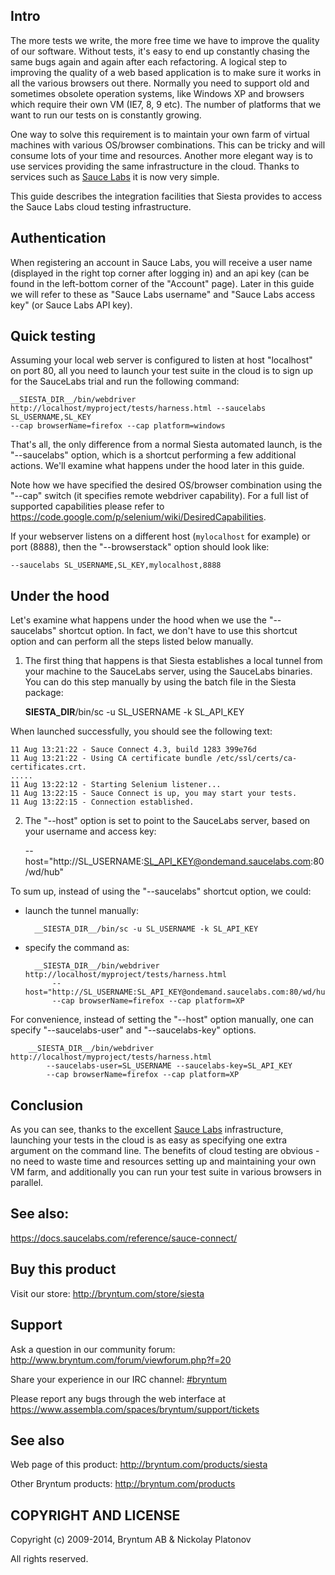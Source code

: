 Intro
-----

The more tests we write, the more free time we have to improve the quality of our software. Without tests, it's easy to end up constantly chasing the 
same bugs again and again after each refactoring. A logical step to improving the quality of a web based application is to make
sure it works in all the various browsers out there. Normally you need to support old and sometimes obsolete operation systems, like
Windows XP and browsers which require their own VM (IE7, 8, 9 etc). The number of platforms that we want to run our tests on is constantly growing.

One way to solve this requirement is to maintain your own farm of virtual machines with various OS/browser combinations.
This can be tricky and will consume lots of your time and resources.
Another more elegant way is to use services providing the same infrastructure in the cloud. 
Thanks to services such as [Sauce Labs](http://www.saucelabs.com/) it is now very simple.

This guide describes the integration facilities that Siesta provides to access the Sauce Labs cloud testing infrastructure.

Authentication
--------------

When registering an account in Sauce Labs, you will receive a user name (displayed in the right top corner after logging in) and an api key
(can be found in the left-bottom corner of the "Account" page). 
Later in this guide we will refer to these as "Sauce Labs username" and "Sauce Labs access key" (or Sauce Labs API key).


Quick testing
------- 

Assuming your local web server is configured to listen at host "localhost" on port 80, all you need to launch your test suite in the cloud
is to sign up for the SauceLabs trial and run the following command:

    __SIESTA_DIR__/bin/webdriver http://localhost/myproject/tests/harness.html --saucelabs SL_USERNAME,SL_KEY 
    --cap browserName=firefox --cap platform=windows
    
That's all, the only difference from a normal Siesta automated launch, is the "--saucelabs" option, which is a shortcut performing
a few additional actions. We'll examine what happens under the hood later in this guide.

Note how we have specified the desired OS/browser combination using the "--cap" switch (it specifies remote webdriver capability).
For a full list of supported capabilities please refer to <https://code.google.com/p/selenium/wiki/DesiredCapabilities>.

If your webserver listens on a different host (`mylocalhost` for example) or port (8888), then the "--browserstack" option should look like:

    --saucelabs SL_USERNAME,SL_KEY,mylocalhost,8888


Under the hood
-------------

Let's examine what happens under the hood when we use the  "--saucelabs" shortcut option. In fact, we don't have to use this shortcut
option and can perform all the steps listed below manually.

1) The first thing that happens is that Siesta establishes a local tunnel from your machine to the SauceLabs server, using the SauceLabs binaries.
You can do this step manually by using the batch file in the Siesta package:

     __SIESTA_DIR__/bin/sc -u SL_USERNAME -k SL_API_KEY

When launched successfully, you should see the following text:

    11 Aug 13:21:22 - Sauce Connect 4.3, build 1283 399e76d
    11 Aug 13:21:22 - Using CA certificate bundle /etc/ssl/certs/ca-certificates.crt.
    .....
    11 Aug 13:22:12 - Starting Selenium listener...
    11 Aug 13:22:15 - Sauce Connect is up, you may start your tests.
    11 Aug 13:22:15 - Connection established.
 
2) The "--host" option is set to point to the SauceLabs server, based on your username and access key:

    --host="http://SL_USERNAME:SL_API_KEY@ondemand.saucelabs.com:80/wd/hub"
    
To sum up, instead of using the "--saucelabs" shortcut option, we could:

- launch the tunnel manually: 

        __SIESTA_DIR__/bin/sc -u SL_USERNAME -k SL_API_KEY
    
- specify the command as:
    
        __SIESTA_DIR__/bin/webdriver http://localhost/myproject/tests/harness.html 
            --host="http://SL_USERNAME:SL_API_KEY@ondemand.saucelabs.com:80/wd/hub" 
            --cap browserName=firefox --cap platform=XP 
    
For convenience, instead of setting the "--host" option manually, one can specify "--saucelabs-user" and "--saucelabs-key" options.

        __SIESTA_DIR__/bin/webdriver http://localhost/myproject/tests/harness.html 
            --saucelabs-user=SL_USERNAME --saucelabs-key=SL_API_KEY
            --cap browserName=firefox --cap platform=XP


Conclusion
----------

As you can see, thanks to the excellent [Sauce Labs](http://www.saucelabs.com) infrastructure, launching your tests in the cloud is as easy as specifying
one extra argument on the command line. The benefits of cloud testing are obvious - no need to waste time and resources setting up and maintaining your own VM farm, 
and additionally you can run your test suite in various browsers in parallel. 

See also:
---------

<https://docs.saucelabs.com/reference/sauce-connect/>

Buy this product
---------

Visit our store: <http://bryntum.com/store/siesta>

Support
---------

Ask a question in our community forum: <http://www.bryntum.com/forum/viewforum.php?f=20>

Share your experience in our IRC channel: [#bryntum](http://webchat.freenode.net/?randomnick=1&channels=bryntum&prompt=1)

Please report any bugs through the web interface at <https://www.assembla.com/spaces/bryntum/support/tickets>


See also
---------

Web page of this product: <http://bryntum.com/products/siesta>

Other Bryntum products: <http://bryntum.com/products>


COPYRIGHT AND LICENSE
---------

Copyright (c) 2009-2014, Bryntum AB & Nickolay Platonov

All rights reserved.
